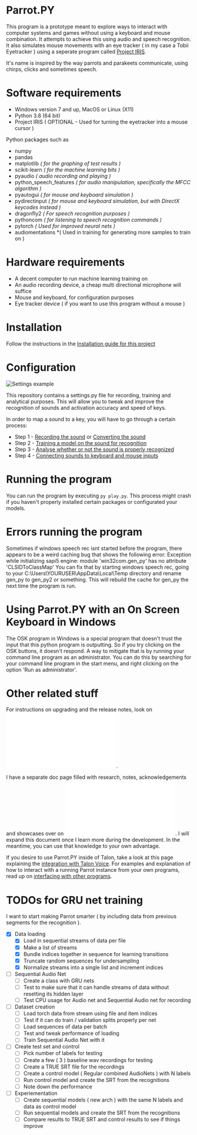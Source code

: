 # Parrot.PY
This program is a prototype meant to explore ways to interact with computer systems and games without using a keyboard and mouse combination. It attempts to achieve this using audio and speech recognition. It also simulates mouse movements with an eye tracker ( in my case a Tobii Eyetracker ) using a seperate program called [Project IRIS](http://iris.xcessity.at/).

It's name is inspired by the way parrots and parakeets communicate, using chirps, clicks and sometimes speech. 

# Software requirements
* Windows version 7 and up, MacOS or Linux (X11)
* Python 3.8 (64 bit)
* Project IRIS ( OPTIONAL - Used for turning the eyetracker into a mouse cursor )

Python packages such as
* numpy
* pandas 
* matplotlib *( for the graphing of test results )*
* scikit-learn *( for the machine learning bits )*
* pyaudio *( audio recording and playing )*
* python_speech_features *( for audio manipulation, specifically the MFCC algorithm )*
* pyautogui *( for mouse and keyboard simulation )*
* pydirectinput *( for mouse and keyboard simulation, but with DirectX keycodes instead )*
* dragonfly2 *( For speech recognition purposes )*
* pythoncom *( for listening to speech recognition commands )*
* pytorch *( Used for improved neural nets )*
* audiomentations *( Used in training for generating more samples to train on ) 

# Hardware requirements
* A decent computer to run machine learning training on
* An audio recording device, a cheap multi directional microphone will suffice
* Mouse and keyboard, for configuration purposes
* Eye tracker device ( if you want to use this program without a mouse )

# Installation

Follow the instructions in the [Installation guide for this project](docs/INSTALLATION.md)

# Configuration

![Settings example](docs/media/settings-main.png)

This repository contains a settings.py file for recording, training and analytical purposes. 
This will allow you to tweak and improve the recognition of sounds and activation accuracy and speed of keys.

In order to map a sound to a key, you will have to go through a certain process:
* Step 1 - [Recording the sound](docs/RECORDING.md) or [Converting the sound](docs/CONVERTING.md)
* Step 2 - [Training a model on the sound for recognition](docs/TRAINING.md)
* Step 3 - [Analyse whether or not the sound is properly recognized](docs/ANALYSING.md)
* Step 4 - [Connecting sounds to keyboard and mouse inputs](docs/TUTORIAL_MODE.md)

# Running the program

You can run the program by executing `py play.py`. This process might crash if you haven't properly installed certain packages or configurated your models.

# Errors running the program

Sometimes if windows speech rec isnt started before the program, there appears to be a weird caching bug that shows the following error:
Exception while initializing sapi5 engine: module 'win32com.gen_py' has no attribute 'CLSIDToClassMap'
You can fix that by starting windows speech rec, going to your C:\Users\YOURUSER\AppData\Local\Temp directory and rename gen_py to gen_py2 or something. This will rebuild the cache for gen_py the next time the program is run.

# Using Parrot.PY with an On Screen Keyboard in Windows

The OSK program in Windows is a special program that doesn't trust the input that this python program is outputting. So if you try clicking on the OSK buttons, it doesn't respond.
A way to mitigate that is by running your command line program as an administrator. You can do this by searching for your command line program in the start menu, and right clicking on the option 'Run as administrator'.

# Other related stuff

For instructions on upgrading and the release notes, look on ![this page](docs/RELEASE_NOTES.md).

I have a separate doc page filled with research, notes, acknowledgements and showcases over on ![this page](docs/NOTES_AND_ACKNOWLEDGEMENTS.md).
I will expand this document once I learn more during the development. In the meantime, you can use that knowledge to your own advantage.

If you desire to use Parrot.PY inside of Talon, take a look at this page explaining the [integration with Talon Voice](docs/TALON_VOICE.md).
For examples and explanation of how to interact with a running Parrot instance from your own programs, read up on [interfacing with other programs](docs/INTERFACING.md).

# TODOs for GRU net training

I want to start making Parrot smarter ( by including data from previous segments for the recognition ).

- [x] Data loading  
  - [x] Load in sequential streams of data per file  
  - [x] Make a list of streams  
  - [x] Bundle indices together in sequence for learning transitions    
  - [x] Truncate random sequences for undersampling  
  - [x] Normalize streams into a single list and increment indices  
- [ ] Sequential Audio Net  
  - [ ] Create a class with GRU nets  
  - [ ] Test to make sure that it can handle streams of data without resetting its hidden layer  
  - [ ] Test CPU usage for Audio net and Sequential Audio net for recording  
- [ ] Dataset creation  
  - [ ] Load torch data from stream using file and item indices  
  - [ ] Test if it can do train / validation splits properly per net  
  - [ ] Load sequences of data per batch  
  - [ ] Test and tweak performance of loading  
  - [ ] Train Sequential Audio Net with it  
- [ ] Create test set and control
  - [ ] Pick number of labels for testing  
  - [ ] Create a few ( 3 ) baseline wav recordings for testing  
  - [ ] Create a TRUE SRT file for the recordings  
  - [ ] Create a control model ( Regular combined AudioNets ) with N labels  
  - [ ] Run control model and create the SRT from the recognitions  
  - [ ] Note down the performance  
- [ ] Experiementation  
  - [ ] Create sequential models ( new arch ) with the same N labels and data as control model  
  - [ ] Run sequential models and create the SRT from the recognitions  
  - [ ] Compare results to TRUE SRT and control results to see if things improve  